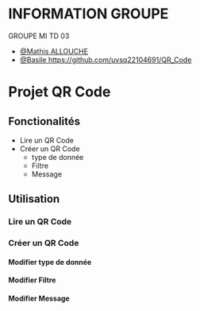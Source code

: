 # INFORMATION GROUPE
GROUPE MI TD 03

- [@Mathis ALLOUCHE](https://www.github.com/uvsq22104691)
- [@Basile ](https://www.github.com/uvsq221)
https://github.com/uvsq22104691/QR_Code

# Projet QR Code
## Fonctionalités
- Lire un QR Code
- Créer un QR Code
    - type de donnée
    - Filtre
    - Message

## Utilisation
### Lire un QR Code

### Créer un QR Code

#### Modifier type de donnée

#### Modifier Filtre

#### Modifier Message